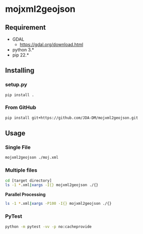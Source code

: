 # mojxml2geojson

## Requirement

- GDAL
  - https://gdal.org/download.html
- python 3.*
- pip 22.*

## Installing

### setup.py

```bash
pip install .
```

### From GitHub

```bash
pip install git+https://github.com/JDA-DM/mojxml2geojson.git
```

## Usage

### Single File

```bash
mojxml2geojson ./moj.xml
```

### Multiple files

```bash
cd [target directory]
ls -1 *.xml|xargs -I{} mojxml2geojson ./{}
```

**Parallel Processing**

```bash
ls -1 *.xml|xargs -P100 -I{} mojxml2geojson ./{}
```

### PyTest

```bash
python -m pytest -vv -p no:cacheprovide
```
